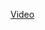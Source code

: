 



[Video](https://www.youtube.com/watch?v=09vU-wVwW3U&list=PLUl4u3cNGP6317WaSNfmCvGym2ucw3oGp&index=3)
